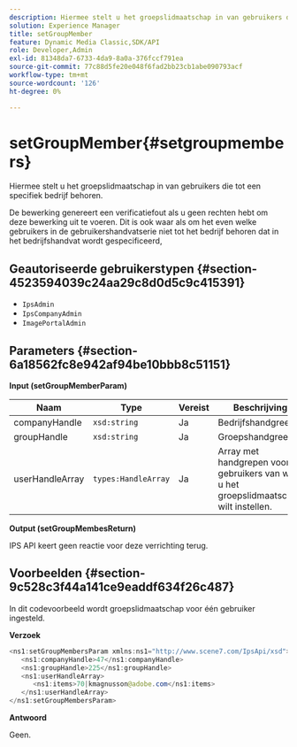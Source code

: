 ```yaml
---
description: Hiermee stelt u het groepslidmaatschap in van gebruikers die tot een specifiek bedrijf behoren.
solution: Experience Manager
title: setGroupMember
feature: Dynamic Media Classic,SDK/API
role: Developer,Admin
exl-id: 81348da7-6733-4da9-8a0a-376fccf791ea
source-git-commit: 77c88d5fe20e048f6fad2bb23cb1abe090793acf
workflow-type: tm+mt
source-wordcount: '126'
ht-degree: 0%

---
```


# setGroupMember{#setgroupmembers}

Hiermee stelt u het groepslidmaatschap in van gebruikers die tot een specifiek bedrijf behoren.

De bewerking genereert een verificatiefout als u geen rechten hebt om deze bewerking uit te voeren. Dit is ook waar als om het even welke gebruikers in de gebruikershandvatserie niet tot het bedrijf behoren dat in het bedrijfshandvat wordt gespecificeerd,

## Geautoriseerde gebruikerstypen {#section-4523594039c24aa29c8d0d5c9c415391}

* `IpsAdmin`
* `IpsCompanyAdmin`
* `ImagePortalAdmin`

## Parameters {#section-6a18562fc8e942af94be10bbb8c51151}

**Input (setGroupMemberParam)**

| Naam | Type | Vereist | Beschrijving |
|---|---|---|---|
| companyHandle | `xsd:string` | Ja | Bedrijfshandgreep. |
| groupHandle | `xsd:string` | Ja | Groepshandgreep. |
| userHandleArray | `types:HandleArray` | Ja | Array met handgrepen voor gebruikers van wie u het groepslidmaatschap wilt instellen. |

**Output (setGroupMembesReturn)**

IPS API keert geen reactie voor deze verrichting terug.

## Voorbeelden {#section-9c528c3f44a141ce9eaddf634f26c487}

In dit codevoorbeeld wordt groepslidmaatschap voor één gebruiker ingesteld.

**Verzoek**

```java
<ns1:setGroupMembersParam xmlns:ns1="http://www.scene7.com/IpsApi/xsd">
   <ns1:companyHandle>47</ns1:companyHandle>
   <ns1:groupHandle>225</ns1:groupHandle>
   <ns1:userHandleArray>
      <ns1:items>70|kmagnusson@adobe.com</ns1:items>
   </ns1:userHandleArray>
</ns1:setGroupMembersParam>
```

**Antwoord**

Geen.
